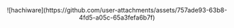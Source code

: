 <p align="center">
![hachiware](https://github.com/user-attachments/assets/757ade93-63b8-4fd5-a05c-65a3fefa6b7f)
</p>

<!--
**Pinky030/Pinky030** is a ✨ _special_ ✨ repository because its `README.md` (this file) appears on your GitHub profile.

Here are some ideas to get you started:

- 🔭 I’m currently working on ...
- 🌱 I’m currently learning ...
- 👯 I’m looking to collaborate on ...
- 🤔 I’m looking for help with ...
- 💬 Ask me about ...
- 📫 How to reach me: ...
- 😄 Pronouns: ...
- ⚡ Fun fact: ...
-->
